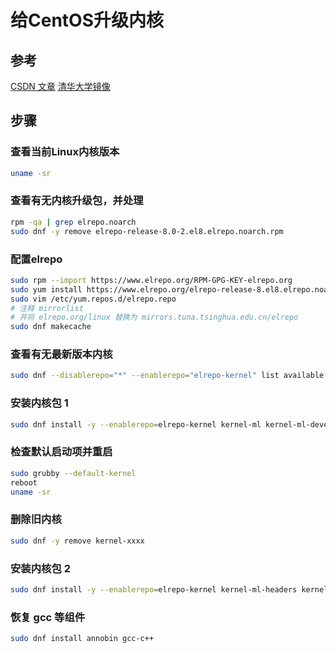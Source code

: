 # 给CentOS升级内核

## 参考

[CSDN 文章](https://blog.csdn.net/dengshulei/article/details/103704417)
[清华大学镜像](https://mirrors.tuna.tsinghua.edu.cn/help/elrepo/)

## 步骤

### 查看当前Linux内核版本

```bash
uname -sr
```

### 查看有无内核升级包，并处理

```bash
rpm -qa | grep elrepo.noarch
sudo dnf -y remove elrepo-release-8.0-2.el8.elrepo.noarch.rpm
```

### 配置elrepo

```bash
sudo rpm --import https://www.elrepo.org/RPM-GPG-KEY-elrepo.org
sudo yum install https://www.elrepo.org/elrepo-release-8.el8.elrepo.noarch.rpm
sudo vim /etc/yum.repos.d/elrepo.repo
# 注释 mirrorlist
# 并将 elrepo.org/linux 替换为 mirrors.tuna.tsinghua.edu.cn/elrepo
sudo dnf makecache
```

### 查看有无最新版本内核

```bash
sudo dnf --disablerepo="*" --enablerepo="elrepo-kernel" list available
```

### 安装内核包 1

```bash
sudo dnf install -y --enablerepo=elrepo-kernel kernel-ml kernel-ml-devel kernel-ml-core kernel-ml-modules
```

### 检查默认启动项并重启

```bash
sudo grubby --default-kernel
reboot
uname -sr
```

### 删除旧内核

```bash
sudo dnf -y remove kernel-xxxx
```

### 安装内核包 2

```bash
sudo dnf install -y --enablerepo=elrepo-kernel kernel-ml-headers kernel-ml-tools-libs kernel-ml-tools
```

### 恢复 gcc 等组件

```bash
sudo dnf install annobin gcc-c++
```
